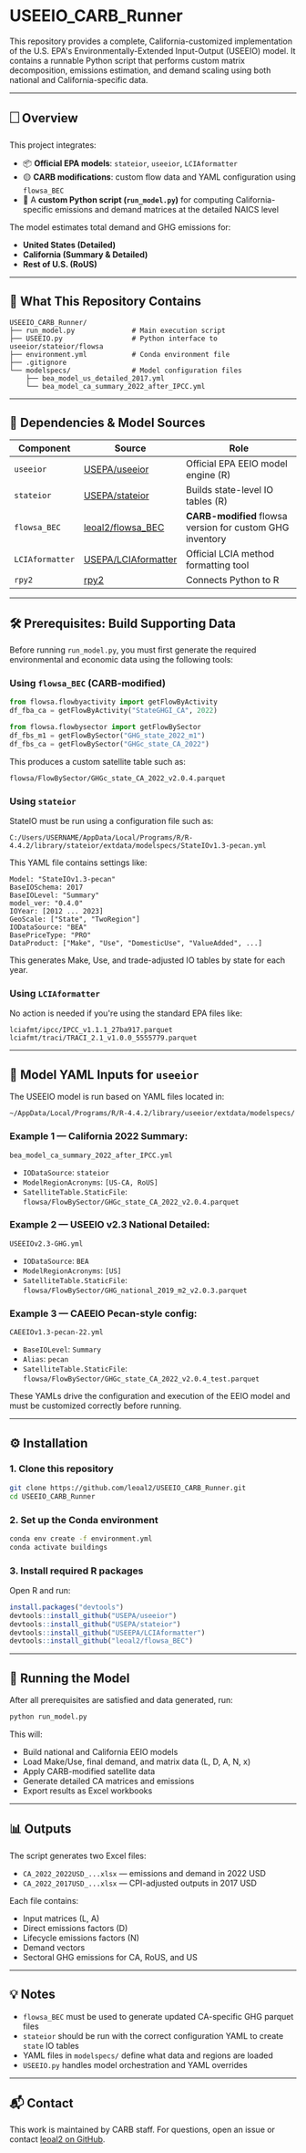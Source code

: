 # USEEIO\_CARB\_Runner

This repository provides a complete, California-customized implementation of the U.S. EPA's Environmentally-Extended Input-Output (USEEIO) model.
It contains a runnable Python script that performs custom matrix decomposition, emissions estimation, and demand scaling using both national and California-specific data.

---

## 🗌 Overview

This project integrates:

* 📦 **Official EPA models**: `stateior`, `useeior`, `LCIAformatter`
* 🟡 **CARB modifications**: custom flow data and YAML configuration using `flowsa_BEC`
* 🧮 A **custom Python script (`run_model.py`)** for computing California-specific emissions and demand matrices at the detailed NAICS level

The model estimates total demand and GHG emissions for:

* **United States (Detailed)**
* **California (Summary & Detailed)**
* **Rest of U.S. (RoUS)**

---

## 📂 What This Repository Contains

```
USEEIO_CARB_Runner/
├── run_model.py              # Main execution script
├── USEEIO.py                 # Python interface to useeior/stateior/flowsa
├── environment.yml           # Conda environment file
├── .gitignore
└── modelspecs/               # Model configuration files
    ├── bea_model_us_detailed_2017.yml
    └── bea_model_ca_summary_2022_after_IPCC.yml
```

---

## 🔧 Dependencies & Model Sources

| Component       | Source                                                        | Role                                                      |
| --------------- | ------------------------------------------------------------- | --------------------------------------------------------- |
| `useeior`       | [USEPA/useeior](https://github.com/USEPA/useeior)             | Official EPA EEIO model engine (R)                        |
| `stateior`      | [USEPA/stateior](https://github.com/USEPA/stateior)           | Builds state-level IO tables (R)                          |
| `flowsa_BEC`    | [leoal2/flowsa\_BEC](https://github.com/leoal2/flowsa_BEC)    | **CARB-modified** flowsa version for custom GHG inventory |
| `LCIAformatter` | [USEPA/LCIAformatter](https://github.com/USEPA/LCIAformatter) | Official LCIA method formatting tool                      |
| `rpy2`          | [rpy2](https://rpy2.github.io/)                               | Connects Python to R                                      |

---

## 🛠 Prerequisites: Build Supporting Data

Before running `run_model.py`, you must first generate the required environmental and economic data using the following tools:

### Using `flowsa_BEC` (CARB-modified)

```python
from flowsa.flowbyactivity import getFlowByActivity 
df_fba_ca = getFlowByActivity("StateGHGI_CA", 2022)

from flowsa.flowbysector import getFlowBySector 
df_fbs_m1 = getFlowBySector("GHG_state_2022_m1")
df_fbs_ca = getFlowBySector("GHGc_state_CA_2022")
```

This produces a custom satellite table such as:

```
flowsa/FlowBySector/GHGc_state_CA_2022_v2.0.4.parquet
```

### Using `stateior`

StateIO must be run using a configuration file such as:

```
C:/Users/USERNAME/AppData/Local/Programs/R/R-4.4.2/library/stateior/extdata/modelspecs/StateIOv1.3-pecan.yml
```

This YAML file contains settings like:

```
Model: "StateIOv1.3-pecan"
BaseIOSchema: 2017
BaseIOLevel: "Summary"
model_ver: "0.4.0"
IOYear: [2012 ... 2023]
GeoScale: ["State", "TwoRegion"]
IODataSource: "BEA"
BasePriceType: "PRO"
DataProduct: ["Make", "Use", "DomesticUse", "ValueAdded", ...]
```

This generates Make, Use, and trade-adjusted IO tables by state for each year.

### Using `LCIAformatter`

No action is needed if you're using the standard EPA files like:

```
lciafmt/ipcc/IPCC_v1.1.1_27ba917.parquet
lciafmt/traci/TRACI_2.1_v1.0.0_5555779.parquet
```

---

## 🧾 Model YAML Inputs for `useeior`

The USEEIO model is run based on YAML files located in:

```
~/AppData/Local/Programs/R/R-4.4.2/library/useeior/extdata/modelspecs/
```

### Example 1 — California 2022 Summary:

`bea_model_ca_summary_2022_after_IPCC.yml`

* `IODataSource`: `stateior`
* `ModelRegionAcronyms`: `[US-CA, RoUS]`
* `SatelliteTable.StaticFile`: `flowsa/FlowBySector/GHGc_state_CA_2022_v2.0.4.parquet`

### Example 2 — USEEIO v2.3 National Detailed:

`USEEIOv2.3-GHG.yml`

* `IODataSource`: `BEA`
* `ModelRegionAcronyms`: `[US]`
* `SatelliteTable.StaticFile`: `flowsa/FlowBySector/GHG_national_2019_m2_v2.0.3.parquet`

### Example 3 — CAEEIO Pecan-style config:

`CAEEIOv1.3-pecan-22.yml`

* `BaseIOLevel`: `Summary`
* `Alias`: `pecan`
* `SatelliteTable.StaticFile`: `flowsa/FlowBySector/GHGc_state_CA_2022_v2.0.4_test.parquet`

These YAMLs drive the configuration and execution of the EEIO model and must be customized correctly before running.

---

## ⚙️ Installation

### 1. Clone this repository

```bash
git clone https://github.com/leoal2/USEEIO_CARB_Runner.git
cd USEEIO_CARB_Runner
```

### 2. Set up the Conda environment

```bash
conda env create -f environment.yml
conda activate buildings
```

### 3. Install required R packages

Open R and run:

```r
install.packages("devtools")
devtools::install_github("USEPA/useeior")
devtools::install_github("USEPA/stateior")
devtools::install_github("USEEPA/LCIAformatter")
devtools::install_github("leoal2/flowsa_BEC")
```

---

## 🚀 Running the Model

After all prerequisites are satisfied and data generated, run:

```bash
python run_model.py
```

This will:

* Build national and California EEIO models
* Load Make/Use, final demand, and matrix data (L, D, A, N, x)
* Apply CARB-modified satellite data
* Generate detailed CA matrices and emissions
* Export results as Excel workbooks

---

## 📊 Outputs

The script generates two Excel files:

* `CA_2022_2022USD_...xlsx` — emissions and demand in 2022 USD
* `CA_2022_2017USD_...xlsx` — CPI-adjusted outputs in 2017 USD

Each file contains:

* Input matrices (L, A)
* Direct emissions factors (D)
* Lifecycle emissions factors (N)
* Demand vectors
* Sectoral GHG emissions for CA, RoUS, and US

---

## 💡 Notes

* `flowsa_BEC` must be used to generate updated CA-specific GHG parquet files
* `stateior` should be run with the correct configuration YAML to create `state` IO tables
* YAML files in `modelspecs/` define what data and regions are loaded
* `USEEIO.py` handles model orchestration and YAML overrides

---

## 📬 Contact

This work is maintained by CARB staff.
For questions, open an issue or contact [leoal2 on GitHub](https://github.com/leoal2).
